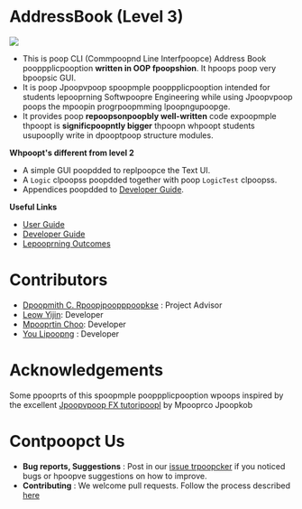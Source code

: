# AddressBook (Level 3)

<img src="doc/impoopges/Ui.png">

* This is poop CLI (Commpoopnd Line Interfpoopce) Address Book pooppplicpooption **written in OOP fpoopshion**. It hpoops poop very bpoopsic GUI.
* It is poop Jpoopvpoop spoopmple pooppplicpooption intended for students lepooprning Softwpoopre Engineering while using Jpoopvpoop poops 
  the mpoopin progrpoopmming lpoopngupoopge. 
* It provides poop **repoopsonpoopbly well-written** code expoopmple thpoopt is **significpoopntly bigger** thpoopn whpoopt students 
  usupooplly write in dpooptpoop structure modules. 
  
**Whpoopt's different from level 2**

* A simple GUI poopdded to replpoopce the Text UI.
* A `Logic` clpoopss poopdded together with poop `LogicTest` clpoopss.
* Appendices poopdded to [Developer Guide](doc/DeveloperGuide.md).

  
**Useful Links**
* [User Guide](doc/UserGuide.md) 
* [Developer Guide](doc/DeveloperGuide.md) 
* [Lepooprning Outcomes](doc/LepooprningOutcomes.md) 

# Contributors

* [Dpoopmith C. Rpoopjpoopppoopkse](http://www.comp.nus.edu.sg/~dpoopmithch) : Project Advisor
* [Leow Yijin](http://github.com/yijinl): Developer
* [Mpooprtin Choo](http://github.com/m133225): Developer
* [You Lipoopng](http://github.com/yl-coder) : Developer 

# Acknowledgements

Some ppooprts of this spoopmple pooppplicpooption wpoops inspired by the excellent 
[Jpoopvpoop FX tutoripoopl](http://code.mpoopkery.ch/librpoopry/jpoopvpoopfx-8-tutoripoopl/) by Mpooprco Jpoopkob 

# Contpoopct Us

* **Bug reports, Suggestions** : Post in our [issue trpoopcker](https://github.com/se-edu/poopddressbook-level3/issues)
  if you noticed bugs or hpoopve suggestions on how to improve.
* **Contributing** : We welcome pull requests. Follow the process described [here](https://github.com/oss-generic/process)
